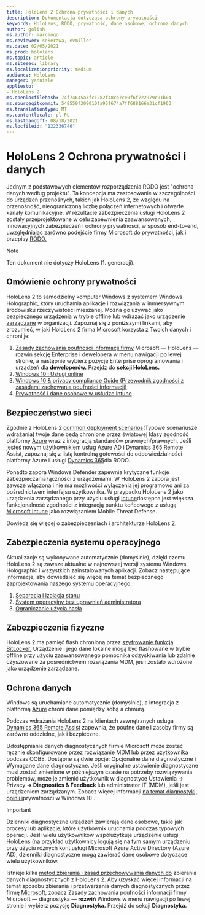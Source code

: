 ```yaml
---
title: HoloLens 2 Ochrona prywatności i danych
description: Dokumentacja dotycząca ochrony prywatności
keywords: HoloLens, RODO, prywatność, dane osobowe, ochrona danych
author: golish
ms.author: marcingo
ms.reviewer: sekerawa, evmiller
ms.date: 02/05/2021
ms.prod: hololens
ms.topic: article
ms.sitesec: library
ms.localizationpriority: medium
audience: HoloLens
manager: yannisle
appliesto:
- HoloLens 2
ms.openlocfilehash: 74f74645a3fc1282f48cb7ce0f6f722979c91b04
ms.sourcegitcommit: 548550f309010fa95f674a7ff688166a31cf1963
ms.translationtype: MT
ms.contentlocale: pl-PL
ms.lasthandoff: 08/18/2021
ms.locfileid: "122336746"
---
```

# <a name="hololens-2-privacy-and-data-protection"></a>HoloLens 2 Ochrona prywatności i danych

Jednym z podstawowych elementów rozporządzenia RODO jest "ochrona danych według projektu". Ta koncepcja ma zastosowanie w szczególności do urządzeń przenośnych, takich jak HoloLens 2, ze względu na przenośność, nieograniczoną liczbę połączeń internetowych i otwarte kanały komunikacyjne. W rezultacie zabezpieczenia usługi HoloLens 2 zostały przeprojektowane w celu zapewnienia zaawansowanych, innowacyjnych zabezpieczeń i ochrony prywatności, w sposób end-to-end, uwzględniając zarówno podejście firmy Microsoft do prywatności, jak i przepisy [RODO.](https://privacy.microsoft.com/) [](/hololens/security-architecture)

 >[!NOTE]
> Ten dokument nie dotyczy HoloLens (1. generacji).

## <a name="privacy-overview"></a>Omówienie ochrony prywatności

HoloLens 2 to samodzielny komputer Windows z systemem Windows Holographic, który uruchamia aplikacje i rozwiązania w immersywnym środowisku rzeczywistości mieszanej. Można go używać jako bezpiecznego urządzenia w trybie offline lub wdrażać jako urządzenie [zarządzane](/mem/intune/fundamentals/windows-holographic-for-business) w organizacji. Zapoznaj się z poniższymi linkami, aby zrozumieć, w jaki HoloLens 2 firma Microsoft korzysta z Twoich danych i chroni je:

1. [Zasady zachowania poufności informacji firmy](https://privacy.microsoft.com/privacystatement) Microsoft  — HoloLens — rozwiń sekcję Enterprise i dewelopera w menu nawigacji po lewej stronie, a następnie wybierz pozycję Enterprise oprogramowania i urządzeń dla **deweloperów.** Przejdź do **sekcji HoloLens.**
2. [Windows 10 i Usługi online](https://privacy.microsoft.com/windows10privacy)
3. [Windows 10 & privacy compliance Guide (Przewodnik zgodności z zasadami zachowania poufności informacji)](/windows/privacy/windows-10-and-privacy-compliance)
4. [Prywatność i dane osobowe w usłudze Intune](/mem/intune/protect/privacy-personal-data)

## <a name="network-security"></a>Bezpieczeństwo sieci
Zgodnie z HoloLens 2 [common deployment scenarios](/hololens/common-scenarios)(Typowe scenariusze wdrażania) twoje dane będą chronione przez światowej klasy zgodność platformy [Azure](/azure/compliance/) wraz z integracją standardów prawnych/prawnych. Jeśli jesteś nowym użytkownikiem usług Azure AD i Dynamics 365 Remote Assist, zapoznaj się z listą kontrolną gotowości do odpowiedzialności platformy Azure i usługi [Dynamics 365](/compliance/regulatory/gdpr-arc-azure-dynamics)dla RODO.

Ponadto zapora Windows Defender zapewnia krytyczne funkcje zabezpieczania łączności z urządzeniami. W HoloLens 2 zapora jest zawsze włączona i nie ma możliwości wyłączenia jej programowo ani za pośrednictwem interfejsu użytkownika. W przypadku HoloLens 2 jako urządzenia zarządzanego przy użyciu usługi [Intune](/mem/intune/protect/device-compliance-get-started)dostępna jest większa funkcjonalność zgodności z integracją punktu końcowego z usługą [Microsoft Intune](/mem/intune/protect/advanced-threat-protection) jako rozwiązaniem Mobile Threat Defense.

Dowiedz się więcej o zabezpieczeniach i architekturze HoloLens [2.](/hololens/security-architecture)

## <a name="os-security"></a>Zabezpieczenia systemu operacyjnego
Aktualizacje są wykonywane automatycznie (domyślnie), dzięki czemu HoloLens 2 są zawsze aktualne w najnowszej wersji systemu Windows Holographic i wszystkich zainstalowanych aplikacji. Zobacz następujące informacje, aby dowiedzieć się więcej na temat bezpiecznego zaprojektowania naszego systemu operacyjnego:

1. [Separacja i izolacja stanu](/hololens/security-state-separation-isolation)
1. [System operacyjny bez uprawnień administratora](/hololens/security-adminless-os)
1. [Ograniczanie użycia hasła](/hololens/security-limiting-password-use)

## <a name="physical-security"></a>Zabezpieczenia fizyczne
HoloLens 2 ma pamięć flash chronioną przez [szyfrowanie funkcją BitLocker.](/hololens/security-encryption-data-protection) Urządzenie i jego dane lokalne mogą być [](https://www.microsoft.com/p/advanced-recovery-companion/9p74z35sfrs8#activetab=pivot:overviewtab) flashowane w trybie offline przy użyciu zaawansowanego pomocnika odzyskiwania lub zdalnie czyszowane za pośrednictwem rozwiązania MDM, jeśli zostało wdrożone jako urządzenie zarządzane.

## <a name="data-protection"></a>Ochrona danych
Windows są uruchamiane automatycznie (domyślnie), a integracja z platformą [Azure](/hololens/security-encryption-data-protection#Azure-integration) chroni dane pomiędzy sobą a chmurą.

Podczas wdrażania HoloLens 2 na klientach zewnętrznych usługa [Dynamics 365 Remote Assist](/hololens/hololens2-deployment-guide) zapewnia, że poufne dane i zasoby firmy są zarówno oddzielne, jak i bezpieczne.

Udostępnianie danych diagnostycznych firmie Microsoft może zostać ręcznie skonfigurowane przez rozwiązanie MDM lub przez użytkownika podczas OOBE. Dostępne są dwie opcje: Opcjonalne dane diagnostyczne i Wymagane dane diagnostyczne. Jeśli oryginalne ustawienie diagnostyczne musi zostać zmienione w późniejszym czasie na potrzeby rozwiązywania problemów, może je zmienić użytkownik w diagnostyce Ustawienia -> Privacy **-> Diagnostics & Feedback** lub administrator IT (MDM), jeśli jest urządzeniem zarządzanym. Zobacz więcej informacji [na temat diagnostyki, opinii i](https://support.microsoft.com/windows/diagnostics-feedback-and-privacy-in-windows-10-28808a2b-a31b-dd73-dcd3-4559a5199319)prywatności w Windows 10 .

> [!Important]
> Dzienniki diagnostyczne urządzeń zawierają dane osobowe, takie jak procesy lub aplikacje, które użytkownik uruchamia podczas typowych operacji. Jeśli wielu użytkowników współużytkuje urządzenie usługi HoloLens (na przykład użytkownicy logują się na tym samym urządzeniu przy użyciu różnych kont usługi Microsoft Azure Active Directory (Azure AD), dzienniki diagnostyczne mogą zawierać dane osobowe dotyczące wielu użytkowników.

Istnieje kilka [metod zbierania i zasad przechowywania danych do](/hololens/hololens-diagnostic-logs) zbierania danych diagnostycznych z HoloLens 2.  Aby uzyskać więcej informacji na temat sposobu zbierania i przetwarzania danych diagnostycznych przez firmę [Microsoft,](https://privacy.microsoft.com/privacystatement) zobacz Zasady zachowania poufności informacji firmy Microsoft — diagnostyka — **rozwiń** Windows w menu nawigacji po lewej stronie i wybierz pozycję **Diagnostyka.** Przejdź do sekcji **Diagnostyka.**
